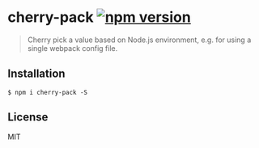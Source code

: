 # cherry-pack [![npm version][npm-image]][npm-url]

> Cherry pick a value based on Node.js environment, e.g. for using a single webpack config file.

## Installation

    $ npm i cherry-pack -S

## License

MIT

[npm-image]: https://img.shields.io/npm/v/cherry-pack.svg?style=flat-square
[npm-url]: https://www.npmjs.com/package/cherry-pack
